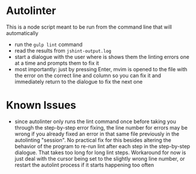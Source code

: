 Autolinter
=
This is a node script meant to be run from the command line that will automatically

* run the `gulp lint` command
* read the results from `jshint-output.log`
* start a dialogue with the user where is shows them the linting errors one at a time
    and prompts them to fix it
* most importantly: just by pressing Enter, mvim is opened to the file with the error on the correct line and column so you can fix it and immediately return to the dialogue to fix the next one 

Known Issues
=
* since autolinter only runs the lint command once before taking you through the step-by-step error fixing, the line number for errors may be wrong
    if you already fixed an error in that same file previously in the autolinting "session". No practical fix for this besides altering the 
    behavior of the program to re-run lint after each step in the step-by-step dialogue. That takes too long for long lint steps. Workaround
    for now is just deal with the cursor being set to the slightly wrong line number, or restart the autolint process if it starts happening
    too often
